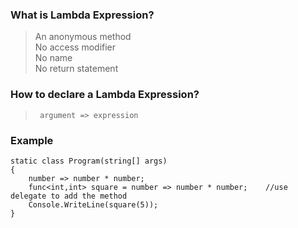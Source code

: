 ### What is Lambda Expression?
>An anonymous method   
>No access modifier  
>No name  
>No return statement

### How to declare a Lambda Expression?
>` argument => expression`

### Example
```
static class Program(string[] args)
{
    number => number * number;
    func<int,int> square = number => number * number;    //use delegate to add the method 
    Console.WriteLine(square(5));
}
```
